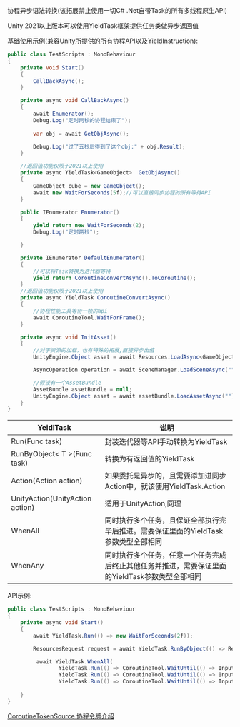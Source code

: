协程异步语法转换(该拓展禁止使用一切C# .Net自带Task的所有多线程原生API)

Unity 2021以上版本可以使用YieldTask框架提供任务类做异步返回值

基础使用示例(兼容Unity所提供的所有协程API以及YieldInstruction):
``` csharp
public class TestScripts : MonoBehaviour
{
    private void Start()
    {
        CallBackAsync();       
    }

    private async void CallBackAsync()
    {     
        await Enumerator();
        Debug.Log("定时两秒的协程结束了");  
        
        var obj = await GetObjAsync();    

        Debug.Log("过了五秒后得到了这个obj:" + obj.Result);
    }

    //返回值功能仅限于2021以上使用
    private async YieldTask<GameObject>  GetObjAsync()
    {
        GameObject cube = new GameObject();
        await new WaitForSeconds(5f);//可以直接同步协程的所有等待API
    }

    public IEnumerator Enumerator()
    {
        yield return new WaitForSeconds(2);
        Debug.Log("定时两秒");

    }

    private IEnumerator DefaultEnumerator()
    {
        //可以将Task转换为迭代器等待
        yield return CoroutineConvertAsync().ToCoroutine();
    }
    //返回值功能仅限于2021以上使用
    private async YieldTask CoroutineConvertAsync()
    {
        //协程性能工具等待一帧的api
        await CoroutineTool.WaitForFrame();        
    }

    private async void InitAsset()
    {
        //对于资源的加载，也有特殊的拓展,直接异步出值
        UnityEngine.Object asset = await Resources.LoadAsync<GameObject>("");

        AsyncOperation operation = await SceneManager.LoadSceneAsync("");

        //假设有一个AssetBundle 
        AssetBundle assetBundle = null;
        UnityEngine.Object asset = await assetBundle.LoadAssetAsync("");     
    }
}
```

| YeidlTask    | 说明 |
| ----------- | ----------- |
| Run(Func task) | 封装迭代器等API手动转换为YieldTask |
| RunByObject< T >(Func task) | 转换为有返回值的YieldTask |
| Action(Action action)| 如果委托是异步的，且需要添加进同步Action中，就该使用YieldTask.Action |
| UnityAction(UnityAction action)| 适用于UnityAction,同理 |
| WhenAll| 同时执行多个任务，且保证全部执行完毕后推进。需要保证里面的YieldTask参数类型全部相同|
| WhenAny| 同时执行多个任务，任意一个任务完成后终止其他任务并推进，需要保证里面的YieldTask参数类型全部相同|


API示例:

``` csharp
public class TestScripts : MonoBehaviour
{
    private async void Start()
    {
        await YieldTask.Run(() => new WaitForSceonds(2f));

        ResourcesRequest request = await YieldTask.RunByObject(() => Resources.LoadAsync("MyAssetsPath"));

         await YieldTask.WhenAll(
                YieldTask.Run(() => CoroutineTool.WaitUntil(() => Input.GetMouseButtonDown(0))),
                YieldTask.Run(() => CoroutineTool.WaitUntil(() => Input.GetMouseButtonDown(1))),
                YieldTask.Run(() => CoroutineTool.WaitUntil(() => Input.GetKeyDown(KeyCode.A))));
                
    }
}
```

[CoroutineTokenSource 协程令牌介绍](Yield/Token.md)
